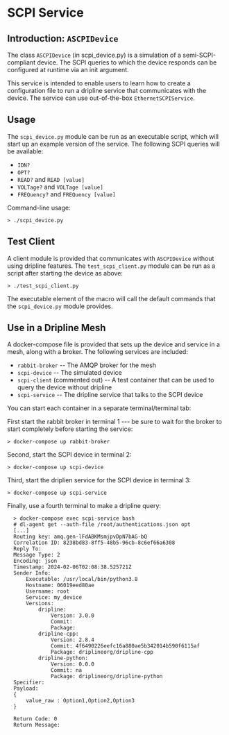 # SCPI Service

## Introduction: ``ASCPIDevice``

The class `ASCPIDevice` (in scpi_device.py) is a simulation of a semi-SCPI-compliant device.  The SCPI queries 
to which the device responds can be configured at runtime via an init argument.  

This service is intended to enable users to learn how to create a configuration file to run a 
dripline service that communicates with the device.  The service can use out-of-the-box `EthernetSCPIService`.

## Usage

The `scpi_device.py` module can be run as an executable script, which will start up an example version of the service.
The following SCPI queries will be available:

* `IDN?`
* `OPT?`
* `READ?` and `READ [value]`
* `VOLTage?` and `VOLTage [value]`
* `FREQuency?` and `FREQuency [value]`

Command-line usage:

    > ./scpi_device.py

## Test Client

A client module is provided that communicates with `ASCPIDevice` without using dripline features.  The 
`test_scpi_client.py` module can be run as a script after starting the device as above:

    > ./test_scpi_client.py

The executable element of the macro will call the default commands that the `scpi_device.py` module provides.

## Use in a Dripline Mesh

A docker-compose file is provided that sets up the device and service in a mesh, along with a broker.  The 
following services are included:

* `rabbit-broker` -- The AMQP broker for the mesh
* `scpi-device` -- The simulated device
* `scpi-client` (commented out) -- A test container that can be used to query the device without dripline
* `scpi-service` -- The dripline service that talks to the SCPI device

You can start each container in a separate terminal/terminal tab:

First start the rabbit broker in terminal 1 --- 
be sure to wait for the broker to start completely before starting the service:

    > docker-compose up rabbit-broker

Second, start the SCPI device in terminal 2:

    > docker-compose up scpi-device

Third, start the driplien service for the SCPI device in terminal 3:

    > docker-compose up scpi-service

Finally, use a fourth terminal to make a dripline query:

```
  > docker-compose exec scpi-service bash
  # dl-agent get --auth-file /root/authentications.json opt
  [...]
  Routing key: amq.gen-lFdABKMsmjpvDpN7bAG-bQ
  Correlation ID: 8238bd83-8ff5-48b5-96cb-8c6ef66a6308
  Reply To: 
  Message Type: 2
  Encoding: json
  Timestamp: 2024-02-06T02:08:38.525721Z
  Sender Info:
      Executable: /usr/local/bin/python3.8
      Hostname: 06019eed80ae
      Username: root
      Service: my_device
      Versions:
          dripline:
              Version: 3.0.0
              Commit: 
              Package: 
          dripline-cpp:
              Version: 2.8.4
              Commit: 4f6490226eefc16a880ae5b342014b590f6115af
              Package: driplineorg/dripline-cpp
          dripline-python:
              Version: 0.0.0
              Commit: na
              Package: driplineorg/dripline-python
  Specifier: 
  Payload: 
  {
      value_raw : Option1,Option2,Option3
  }

  Return Code: 0
  Return Message: 
```
